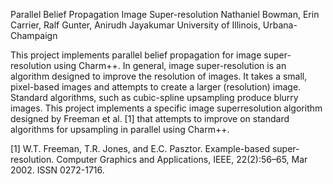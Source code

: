 Parallel Belief Propagation Image Super-resolution
Nathaniel Bowman, Erin Carrier, Ralf Gunter, Anirudh Jayakumar
University of Illinois, Urbana-Champaign

This project implements parallel belief propagation for image super-resolution using Charm++. In
general, image super-resolution is an algorithm designed to improve the resolution of images. It takes
a small, pixel-based images and attempts to create a larger (resolution) image. Standard algorithms,
such as cubic-spline upsampling produce blurry images. This project implements a specific image superresolution
algorithm designed by Freeman et al. [1] that attempts to improve on standard algorithms
for upsampling in parallel using Charm++.

[1] W.T. Freeman, T.R. Jones, and E.C. Pasztor. Example-based super-resolution. Computer Graphics and Applications, 
IEEE, 22(2):56–65, Mar 2002. ISSN 0272-1716.
